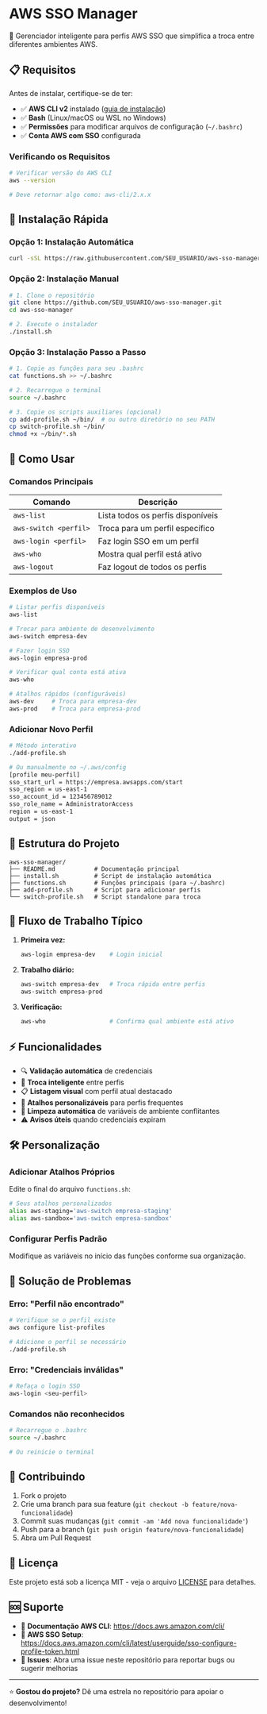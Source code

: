 # AWS SSO Manager

🚀 Gerenciador inteligente para perfis AWS SSO que simplifica a troca entre diferentes ambientes AWS.

## 📋 Requisitos

Antes de instalar, certifique-se de ter:

- ✅ **AWS CLI v2** instalado ([guia de instalação](https://docs.aws.amazon.com/cli/latest/userguide/getting-started-install.html))
- ✅ **Bash** (Linux/macOS ou WSL no Windows)
- ✅ **Permissões** para modificar arquivos de configuração (`~/.bashrc`)
- ✅ **Conta AWS com SSO** configurada

### Verificando os Requisitos

```bash
# Verificar versão do AWS CLI
aws --version

# Deve retornar algo como: aws-cli/2.x.x
```

## 🔧 Instalação Rápida

### Opção 1: Instalação Automática
```bash
curl -sSL https://raw.githubusercontent.com/SEU_USUARIO/aws-sso-manager/main/install.sh | bash
```

### Opção 2: Instalação Manual
```bash
# 1. Clone o repositório
git clone https://github.com/SEU_USUARIO/aws-sso-manager.git
cd aws-sso-manager

# 2. Execute o instalador
./install.sh
```

### Opção 3: Instalação Passo a Passo
```bash
# 1. Copie as funções para seu .bashrc
cat functions.sh >> ~/.bashrc

# 2. Recarregue o terminal
source ~/.bashrc

# 3. Copie os scripts auxiliares (opcional)
cp add-profile.sh ~/bin/  # ou outro diretório no seu PATH
cp switch-profile.sh ~/bin/
chmod +x ~/bin/*.sh
```

## 🎯 Como Usar

### Comandos Principais

| Comando | Descrição |
|---------|-----------|
| `aws-list` | Lista todos os perfis disponíveis |
| `aws-switch <perfil>` | Troca para um perfil específico |
| `aws-login <perfil>` | Faz login SSO em um perfil |
| `aws-who` | Mostra qual perfil está ativo |
| `aws-logout` | Faz logout de todos os perfis |

### Exemplos de Uso

```bash
# Listar perfis disponíveis
aws-list

# Trocar para ambiente de desenvolvimento
aws-switch empresa-dev

# Fazer login SSO
aws-login empresa-prod

# Verificar qual conta está ativa
aws-who

# Atalhos rápidos (configuráveis)
aws-dev     # Troca para empresa-dev
aws-prod    # Troca para empresa-prod
```

### Adicionar Novo Perfil

```bash
# Método interativo
./add-profile.sh

# Ou manualmente no ~/.aws/config
[profile meu-perfil]
sso_start_url = https://empresa.awsapps.com/start
sso_region = us-east-1
sso_account_id = 123456789012
sso_role_name = AdministratorAccess
region = us-east-1
output = json
```

## 📁 Estrutura do Projeto

```
aws-sso-manager/
├── README.md           # Documentação principal
├── install.sh          # Script de instalação automática
├── functions.sh        # Funções principais (para ~/.bashrc)
├── add-profile.sh      # Script para adicionar perfis
└── switch-profile.sh   # Script standalone para troca
```

## 🔄 Fluxo de Trabalho Típico

1. **Primeira vez:**
   ```bash
   aws-login empresa-dev    # Login inicial
   ```

2. **Trabalho diário:**
   ```bash
   aws-switch empresa-dev   # Troca rápida entre perfis
   aws-switch empresa-prod
   ```

3. **Verificação:**
   ```bash
   aws-who                  # Confirma qual ambiente está ativo
   ```

## ⚡ Funcionalidades

- 🔍 **Validação automática** de credenciais
- 🔄 **Troca inteligente** entre perfis
- 📋 **Listagem visual** com perfil atual destacado
- 🚀 **Atalhos personalizáveis** para perfis frequentes
- 🧹 **Limpeza automática** de variáveis de ambiente conflitantes
- ⚠️ **Avisos úteis** quando credenciais expiram

## 🛠️ Personalização

### Adicionar Atalhos Próprios
Edite o final do arquivo `functions.sh`:

```bash
# Seus atalhos personalizados
alias aws-staging='aws-switch empresa-staging'
alias aws-sandbox='aws-switch empresa-sandbox'
```

### Configurar Perfis Padrão
Modifique as variáveis no início das funções conforme sua organização.

## 🐛 Solução de Problemas

### Erro: "Perfil não encontrado"
```bash
# Verifique se o perfil existe
aws configure list-profiles

# Adicione o perfil se necessário
./add-profile.sh
```

### Erro: "Credenciais inválidas"
```bash
# Refaça o login SSO
aws-login <seu-perfil>
```

### Comandos não reconhecidos
```bash
# Recarregue o .bashrc
source ~/.bashrc

# Ou reinicie o terminal
```

## 🤝 Contribuindo

1. Fork o projeto
2. Crie uma branch para sua feature (`git checkout -b feature/nova-funcionalidade`)
3. Commit suas mudanças (`git commit -am 'Add nova funcionalidade'`)
4. Push para a branch (`git push origin feature/nova-funcionalidade`)
5. Abra um Pull Request

## 📄 Licença

Este projeto está sob a licença MIT - veja o arquivo [LICENSE](LICENSE) para detalhes.

## 🆘 Suporte

- 📖 **Documentação AWS CLI**: https://docs.aws.amazon.com/cli/
- 🔗 **AWS SSO Setup**: https://docs.aws.amazon.com/cli/latest/userguide/sso-configure-profile-token.html
- 🐛 **Issues**: Abra uma issue neste repositório para reportar bugs ou sugerir melhorias

---

⭐ **Gostou do projeto?** Dê uma estrela no repositório para apoiar o desenvolvimento!